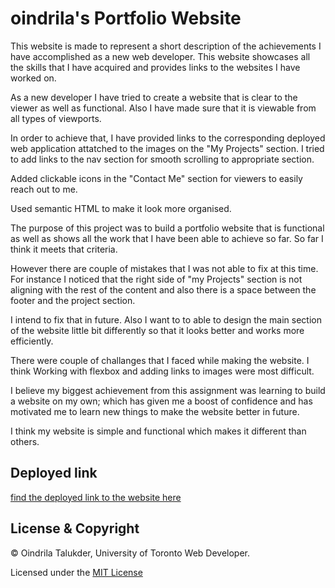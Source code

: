 # oindrila's Portfolio Website
This website is made to represent a short description of the achievements I have accomplished as a new web developer. This website showcases all the skills that I have acquired and provides links to the websites I have worked on.

As a new developer I have tried to create a website that is clear to the viewer as well as functional. Also I have made sure that it is viewable from all types of viewports.

In order to achieve that, I have provided links to the corresponding deployed web application attatched to the images on the "My Projects" section. I tried to add links to the nav section for smooth scrolling to appropriate section. 

 Added clickable icons in the "Contact Me" section for viewers to easily reach out to me.  

Used semantic HTML to make it look more organised.

The purpose of this project was to build a portfolio website that is functional as well as shows all the work that I have been able to achieve so far. So far I think it meets that criteria. 

However there are couple of mistakes that I was not able to fix at this time. For instance I noticed that the right side of "my Projects" section is not aligning with the rest of the content and also there is a space between the footer and the project section. 

I intend to fix that in future. Also I want to to able to design the main section of the website little bit differently so that it looks better and works more efficiently.

There were couple of challanges that I faced while making the website. I think Working with flexbox and adding links to images were most difficult. 

I believe my biggest achievement from this assignment was learning to build a website on my own; which has given me a boost of confidence and has motivated me to learn new things to make the website better in future.

I think my website is simple and functional which makes it different than others.


## Deployed link
 
[find the deployed link to the website here]()

## License & Copyright

© Oindrila Talukder, University of Toronto Web Developer.

Licensed under the [MIT License](LICENSE)

